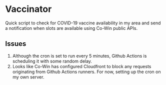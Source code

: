 # Vaccinator
Quick script to check for COVID-19 vaccine availability in my area and send a notification when slots are available using Co-Win public APIs.

## Issues
1. Although the cron is set to run every 5 minutes, Github Actions is scheduling it with some random delay.
2. Looks like Co-Win has configured Cloudfront to block any requests originating from Github Actions runners. For now, setting up the cron on my own server.
